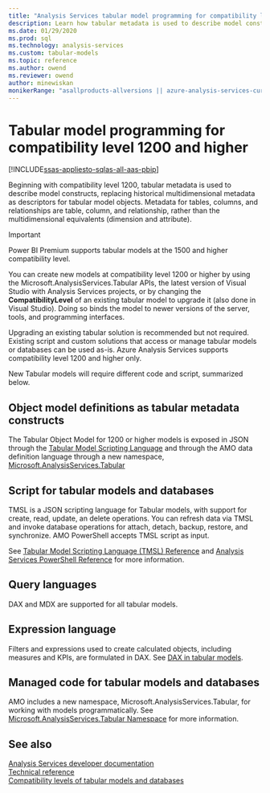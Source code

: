 ```yaml
---
title: "Analysis Services tabular model programming for compatibility level 1200 | Microsoft Docs"
description: Learn how tabular metadata is used to describe model constructs beginning with compatibility level 1200.
ms.date: 01/29/2020
ms.prod: sql
ms.technology: analysis-services
ms.custom: tabular-models
ms.topic: reference
ms.author: owend
ms.reviewer: owend
author: minewiskan
monikerRange: "asallproducts-allversions || azure-analysis-services-current || power-bi-premium-current || >= sql-analysis-services-2016"
---
```

# Tabular model programming for compatibility level 1200 and higher

[!INCLUDE[ssas-appliesto-sqlas-all-aas-pbip](../includes/ssas-appliesto-sqlas-all-aas-pbip.md)]

Beginning with compatibility level 1200, tabular metadata is used to describe model constructs, replacing historical multidimensional metadata as descriptors for tabular model objects. Metadata for tables, columns, and relationships are table, column, and relationship, rather than the multidimensional equivalents (dimension and attribute).  

> [!IMPORTANT]
> Power BI Premium supports tabular models at the 1500 and higher compatibility level.
  
You can create new models at compatibility level 1200 or higher by using the Microsoft.AnalysisServices.Tabular APIs, the latest version of Visual Studio with Analysis Services projects, or by changing the **CompatibilityLevel** of an existing tabular model to upgrade it (also done in Visual Studio). Doing so binds the model to newer versions of the server, tools, and programming interfaces.   
  
Upgrading an existing tabular solution is recommended but not required. Existing script and custom solutions that access or manage tabular models or databases can be used as-is. Azure Analysis Services supports compatibility level 1200 and higher only.
  
 New Tabular models will require different code and script, summarized below.  
  
## Object model definitions as tabular metadata constructs

 The Tabular Object Model for 1200 or higher models is exposed in JSON through the [Tabular Model Scripting Language](https://docs.microsoft.com/analysis-services/tmsl/tabular-model-scripting-language-tmsl-reference) and through the AMO data definition language through a new namespace, [Microsoft.AnalysisServices.Tabular](https://msdn.microsoft.com/library/microsoft.analysisservices.tabular.aspx)

## Script for tabular models and databases

 TMSL is a JSON scripting language for Tabular models, with support for create, read, update, an delete operations. You can refresh data via TMSL and invoke database operations for attach, detach, backup, restore, and synchronize. AMO PowerShell accepts TMSL script as input.  
  
 See [Tabular Model Scripting Language &#40;TMSL&#41; Reference](https://docs.microsoft.com/analysis-services/tmsl/tabular-model-scripting-language-tmsl-reference) and [Analysis Services PowerShell Reference](../../analysis-services/powershell/analysis-services-powershell-reference.md) for more information.  
  
## Query languages

 DAX and MDX are supported for all tabular models.  
  
## Expression language

 Filters and expressions used to create calculated objects, including measures and KPIs, are formulated in DAX. See [DAX in tabular models](../../analysis-services/tabular-models/understanding-dax-in-tabular-models-ssas-tabular.md).  
  
## Managed code for tabular models and databases

 AMO includes a new namespace, Microsoft.AnalysisServices.Tabular, for working with models programmatically. See [Microsoft.AnalysisServices.Tabular Namespace](https://docs.microsoft.com/dotnet/api/microsoft.analysisservices.tabular?view=analysisservices-dotnet&preserve-view=true) for more information.  
  
## See also

 [Analysis Services developer documentation](../../analysis-services/analysis-services-developer-documentation.md)   
 [Technical reference](../../analysis-services/powershell/analysis-services-powershell-reference.md)     
 [Compatibility levels of tabular models and databases](../../analysis-services/tabular-models/tabular-model-programming-for-compatibility-levels-1050-through-1103.md)   
  
  
